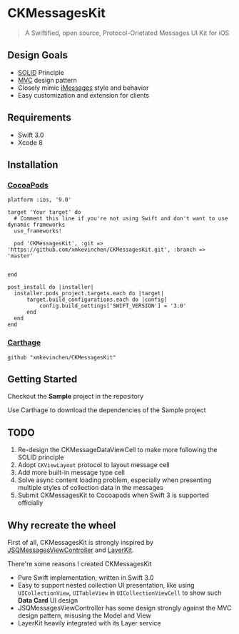 # CKMessagesKit

> A Swiftified, open source, Protocol-Orietated Messages UI Kit for iOS  
    


    
## Design Goals
* [SOLID](https://en.wikipedia.org/wiki/SOLID_(object-oriented_design)) Principle
* [MVC](https://en.wikipedia.org/wiki/Model%E2%80%93view%E2%80%93controller) design pattern
* Closely mimic [iMessages](https://support.apple.com/en-us/HT201287) style and behavior
* Easy customization and extension for clients

    
##  Requirements
* Swift 3.0
* Xcode 8
   
## Installation

### [CocoaPods](https://cocoapods.org/)

```
platform :ios, '9.0'

target 'Your target' do
  # Comment this line if you're not using Swift and don't want to use dynamic frameworks
  use_frameworks!

  pod 'CKMessagesKit', :git => 'https://github.com/xmkevinchen/CKMessagesKit.git', :branch => 'master'
  

end

post_install do |installer|
  installer.pods_project.targets.each do |target|
      target.build_configurations.each do |config|
          config.build_settings['SWIFT_VERSION'] = '3.0'
      end
  end
end

```

### [Carthage](https://github.com/Carthage/Carthage)

```
github "xmkevinchen/CKMessagesKit"
```

## Getting Started

Checkout the **Sample** project in the repository

Use Carthage to download the dependencies of the Sample project



## TODO
1. Re-design the CKMessageDataViewCell to make more following the SOLID principle
2. Adopt `CKViewLayout` protocol to layout message cell
3. Add more built-in message type cell
4. Solve async content loading problem, especially when presenting multiple styles of collection data in the messages
5. Submit CKMessagesKit to Cocoapods when Swift 3 is supported officially

## Why recreate the wheel    
First of all, CKMessagesKit is strongly inspired by [JSQMessagesViewController](https://github.com/jessesquires/JSQMessagesViewController) and [LayerKit](https://layer.com/). 

There're some reasons I created CKMessagesKit

* Pure Swift implementation, written in Swift 3.0
* Easy to support nested collection UI presentation, like using `UICollectionView`, `UITableView` in `UICollectionViewCell` to show such **Data Card** UI design
* JSQMessagesViewController has some design strongly against the MVC design pattern, misusing the Model and View
* LayerKit heavily integrated with its Layer service


